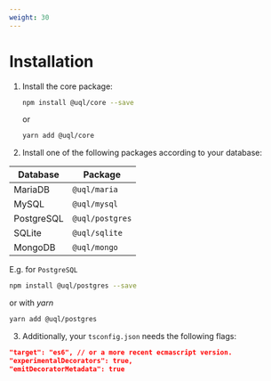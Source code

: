 ```yaml
---
weight: 30
---
```


# Installation

1.  Install the core package:

    ```sh
    npm install @uql/core --save
    ```

    or

    ```sh
    yarn add @uql/core
    ```

2.  Install one of the following packages according to your database:

| Database   | Package         |
| ---------- | --------------- |
| MariaDB    | `@uql/maria`    |
| MySQL      | `@uql/mysql`    |
| PostgreSQL | `@uql/postgres` |
| SQLite     | `@uql/sqlite`   |
| MongoDB    | `@uql/mongo`    |

E.g. for `PostgreSQL`

```sh
npm install @uql/postgres --save
```

or with _yarn_

```sh
yarn add @uql/postgres
```

3.  Additionally, your `tsconfig.json` needs the following flags:

```json
"target": "es6", // or a more recent ecmascript version.
"experimentalDecorators": true,
"emitDecoratorMetadata": true
```
